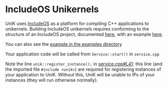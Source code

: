 # IncludeOS Unikernels

UniK uses [IncludeOS](http://www.includeos.org/) as a platform for compiling C++ applications to unikernels. Building IncludeOS unikernels requires conforming to the structure of an IncludeOS project, documented [here](https://github.com/hioa-cs/IncludeOS/wiki/Creating-your-first-IncludeOS-service), with an example  [here](https://github.com/hioa-cs/IncludeOS/tree/master/seed).

You can also see the [example in the examples directory](../examples/example-cpp-includeos)

Your application code will be called from ```Service::start()``` in `service.cpp`

Note the line `unik::register_instance();` in [service.cpp#L41](../examples/example-cpp-includeos/service.cpp#L41): this line (and the imported file `#include <unik>`) are required for registering instances of your application to UniK. Without this, UniK will be unable to IPs of your instances (they will run otherwise normally).
